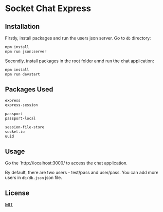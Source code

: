 # Socket Chat Express

## Installation

Firstly, install packages and run the users json server. Go to `db` directory:

```bash
npm install
npm run json:server

```

Secondly, install packages in the root folder annd run the chat application:

```bash
npm install
npm run devstart
```

## Packages Used

```bash
express
express-session

passport
passport-local

session-file-store
socket.io
uuid
```

## Usage

Go the `http://localhost:3000/ to access the chat application.

By default, there are two users - test/pass and user/pass. You can add more users in `db/db.json` json file.

## License

[MIT](https://choosealicense.com/licenses/mit/)
